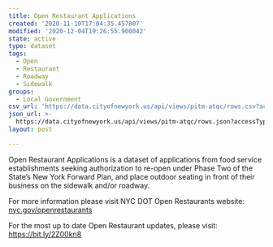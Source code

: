 ```yaml
---
title: Open Restaurant Applications
created: '2020-11-10T17:04:35.457807'
modified: '2020-12-04T19:26:55.900042'
state: active
type: dataset
tags:
  - Open
  - Restaurant
  - Roadway
  - Sidewalk
groups:
  - Local Government
csv_url: 'https://data.cityofnewyork.us/api/views/pitm-atqc/rows.csv?accessType=DOWNLOAD'
json_url: >-
  https://data.cityofnewyork.us/api/views/pitm-atqc/rows.json?accessType=DOWNLOAD
layout: post

---
```

Open Restaurant Applications is a dataset of applications from food service establishments seeking authorization to re-open under Phase Two of the State’s New York Forward Plan, and place outdoor seating in front of their business on the sidewalk and/or roadway.

For more information please visit NYC DOT Open Restaurants website: <a href="https://www1.nyc.gov/html/dot/html/pedestrians/openrestaurants.shtml">nyc.gov/openrestaurants</a>

For the most up to date Open Restaurant updates, please visit: https://bit.ly/2Z00kn8
